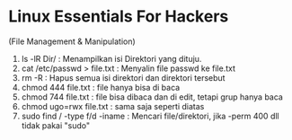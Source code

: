 # Linux Essentials For Hackers

(File Management & Manipulation)
1. ls -lR Dir/                  : Menampilkan isi Direktori yang dituju.
2. cat /etc/passwd > file.txt   : Menyalin file passwd ke file.txt
3. rm -R                        : Hapus semua isi direktori dan direktori tersebut
4. chmod 444 file.txt           : file hanya bisa di baca 
5. chmod 744 file.txt           : file bisa dibaca dan di edit, tetapi grup hanya baca
6. chmod ugo=rwx file.txt       : sama saja seperti diatas
7. sudo find / -type f/d -iname : Mencari file/direktori, jika -perm 400 dll tidak pakai "sudo" 
